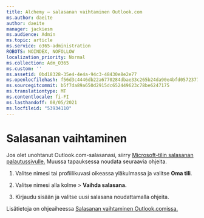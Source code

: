 ```yaml
---
title: Alchemy – salasanan vaihtaminen Outlook.com
ms.author: daeite
author: daeite
manager: jackiesm
ms.audience: Admin
ms.topic: article
ms.service: o365-administration
ROBOTS: NOINDEX, NOFOLLOW
localization_priority: Normal
ms.collection: Adm_O365
ms.custom: ''
ms.assetid: 0bd18328-35e4-4e4a-94c3-48430e8e2e77
ms.openlocfilehash: f56d3c4446db22a6770284dbae33c265b24da90e4bfd05723770de6b2d20426f
ms.sourcegitcommit: b5f7da89a650d2915dc652449623c78be6247175
ms.translationtype: MT
ms.contentlocale: fi-FI
ms.lasthandoff: 08/05/2021
ms.locfileid: "53934110"
---
```

# <a name="change-your-password"></a>Salasanan vaihtaminen

Jos olet unohtanut Outlook.com-salasanasi, siirry [Microsoft-tilin salasanan palautussivulle.](https://go.microsoft.com/fwlink/p/?linkid=841909) Muussa tapauksessa noudata seuraavia ohjeita.
  
1. Valitse nimesi tai profiilikuvasi oikeassa yläkulmassa ja valitse **Oma tili**. 
    
2. Valitse nimesi alla kolme > **Vaihda salasana.** 
    
3. Kirjaudu sisään ja valitse uusi salasana noudattamalla ohjeita. 
    
Lisätietoja on ohjeaiheessa [Salasanan vaihtaminen Outlook.comissa.](https://support.office.com/article/2138d690-811c-4545-b2f3-e4dbe80c9735.aspx)
  

